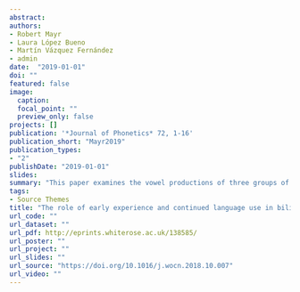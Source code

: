 ```yaml
---
abstract:
authors:
- Robert Mayr 
- Laura López Bueno
- Martín Vázquez Fernández
- admin
date:  "2019-01-01"
doi: ""
featured: false
image:
  caption: 
  focal_point: ""
  preview_only: false
projects: []
publication: '*Journal of Phonetics* 72, 1-16'
publication_short: "Mayr2019"
publication_types:
- "2"
publishDate: "2019-01-01"
slides: 
summary: "This paper examines the vowel productions of three groups of adult Galician-Spanish bilinguals: Spanish-dominant (SD) bilinguals, Galician-dominant (GD) bilinguals, and Dual Switch (DS) bilinguals who had early experience with Galician in the home, predominantly used Spanish upon school entry, but in adolescence/adulthood switched to Galician for ideological reasons. To examine how linguistic experience with Galician and Spanish affected the participants' speech, a cued picture-naming task, conducted in unilingual and code switched conditions, was used to elicit the Galician mid vowel contrasts /e-ɛ/ and /o-ɔ/ and the Spanish mid vowels /e/ and /o/. The results revealed no difference in either condition in normalised F1 and F2 across the front and back vowels in the two languages. These patterns not only held for the SD bilinguals, for whom vowel mergers were expected, but also the DS and GD bilinguals. As such, the study is the first to document widespread mergers of Galician mid-vowels in bilinguals with extensive early Galician language experience and regular use, and to demonstrate overlap with Spanish mid-vowel categories. The findings suggest that psycholinguistic factors, such as age of acquisition or language use, can only partially explain the data and that input-related and socio-indexical factors are equally critical in understanding the acquisition and maintenance of language-specific speech patterns."
tags:
- Source Themes
title: "The role of early experience and continued language use in bilingual speech production: A study of Galician and Spanish mid vowels by Galician-Spanish bilinguals"
url_code: ""
url_dataset: ""
url_pdf: http://eprints.whiterose.ac.uk/138585/
url_poster: ""
url_project: ""
url_slides: ""
url_source: "https://doi.org/10.1016/j.wocn.2018.10.007"
url_video: ""
---
```



